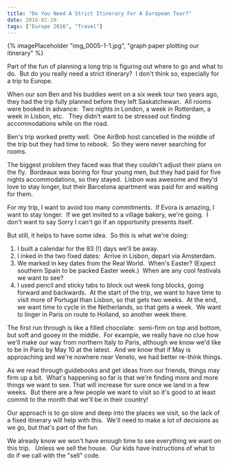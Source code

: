 ```yaml
---
title: "Do You Need A Strict Itinerary For A European Tour?"
date: 2016-02-10
tags: ["Europe 2016", "Travel"]
---
```


{% imagePlaceholder "img_0005-1-1.jpg", "graph paper plotting our itinerary" %}

Part of the fun of planning a long trip is figuring out where to go and what to do.  But do you really need a strict itinerary?  I don't think so, especially for a trip to Europe.

When our son Ben and his buddies went on a six week tour two years ago, they had the trip fully planned before they left Saskatchewan.  All rooms were booked in advance:  Two nights in London, a week in Rotterdam, a week in Lisbon, etc.   They didn't want to be stressed out finding accommodations while on the road.

Ben's trip worked pretty well.  One AirBnb host cancelled in the middle of the trip but they had time to rebook.  So they were never searching for rooms.

The biggest problem they faced was that they couldn't adjust their plans on the fly.  Bordeaux was boring for four young men, but they had paid for five nights accommodations, so they stayed.  Lisbon was awesome and they'd love to stay longer, but their Barcelona apartment was paid for and waiting for them.

For my trip, I want to avoid too many commitments.  If Evora is amazing, I want to stay longer.  If we get invited to a village bakery, we're going.  I don't want to say Sorry I can't go if an opportunity presents itself.

But still, it helps to have some idea.  So this is what we're doing:

1. I built a calendar for the 93 (!) days we'll be away.
2. I inked in the two fixed dates:  Arrive in Lisbon, depart via Amsterdam.
3. We marked in key dates from the Real World.  When's Easter? (Expect southern Spain to be packed Easter week.)  When are any cool festivals we want to see?
4. I used pencil and sticky tabs to block out week long blocks, going forward and backwards.  At the start of the trip, we want to have time to visit more of Portugal than Lisbon, so that gets two weeks.  At the end, we want time to cycle in the Netherlands, so that gets a week.  We want to linger in Paris on route to Holland, so another week there.

The first run through is like a filled chocolate:  semi-firm on top and bottom, but soft and gooey in the middle.  For example, we really have no clue how we'll make our way from northern Italy to Paris, although we know we'd like to be in Paris by May 10 at the latest.  And we know that if May is approaching and we're nowhere near Veneto, we had better re-think things.

As we read through guidebooks and get ideas from our friends, things may firm up a bit.  What's happening so far is that we're finding more and more things we want to see. That will increase for sure once we land in a few weeks.  But there are a few people we want to visit so it's good to at least commit to the month that we'll be in their country!

Our approach is to go slow and deep into the places we visit, so the lack of a fixed itinerary will help with this.  We'll need to make a lot of decisions as we go, but that's part of the fun.

We already know we won't have enough time to see everything we want on this trip.   Unless we sell the house.  Our kids have instructions of what to do if we call with the "sell" code.
